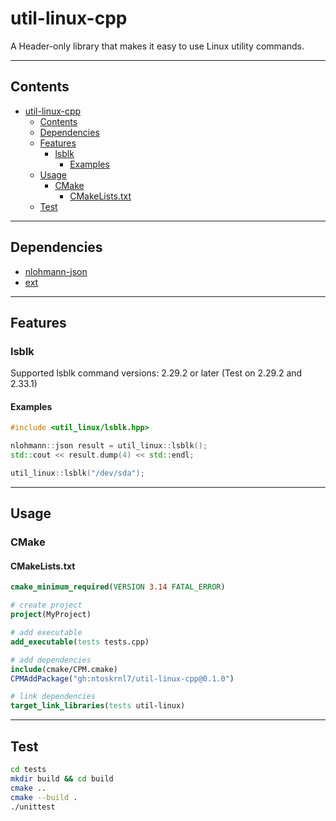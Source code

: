 # util-linux-cpp

A Header-only library that makes it easy to use Linux utility commands.

---

## Contents

- [util-linux-cpp](#util-linux-cpp)
  - [Contents](#contents)
  - [Dependencies](#dependencies)
  - [Features](#features)
    - [lsblk](#lsblk)
      - [Examples](#examples)
  - [Usage](#usage)
    - [CMake](#cmake)
      - [CMakeLists.txt](#cmakeliststxt)
  - [Test](#test)

---

## Dependencies

- [nlohmann-json](https://github.com/nlohmann/json.git)
- [ext](https://github.com/ntoskrnl7/ext)

---

## Features

### lsblk

Supported lsblk command versions: 2.29.2 or later
(Test on 2.29.2 and 2.33.1)

#### Examples

```cpp
#include <util_linux/lsblk.hpp>

nlohmann::json result = util_linux::lsblk();
std::cout << result.dump(4) << std::endl;

util_linux::lsblk("/dev/sda");
```

---

## Usage

### CMake

#### CMakeLists.txt

```cmake
cmake_minimum_required(VERSION 3.14 FATAL_ERROR)

# create project
project(MyProject)

# add executable
add_executable(tests tests.cpp)

# add dependencies
include(cmake/CPM.cmake)
CPMAddPackage("gh:ntoskrnl7/util-linux-cpp@0.1.0")

# link dependencies
target_link_libraries(tests util-linux)
```

---

## Test

```bash
cd tests
mkdir build && cd build
cmake ..
cmake --build .
./unittest
```
